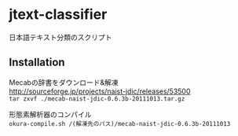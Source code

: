jtext-classifier
================

日本語テキスト分類のスクリプト

## Installation
Mecabの辞書をダウンロード&解凍  
http://sourceforge.jp/projects/naist-jdic/releases/53500  
`tar zxvf ./mecab-naist-jdic-0.6.3b-20111013.tar.gz`

形態素解析器のコンパイル  
`okura-compile.sh /(解凍先のパス)/mecab-naist-jdic-0.6.3b-20111013`
